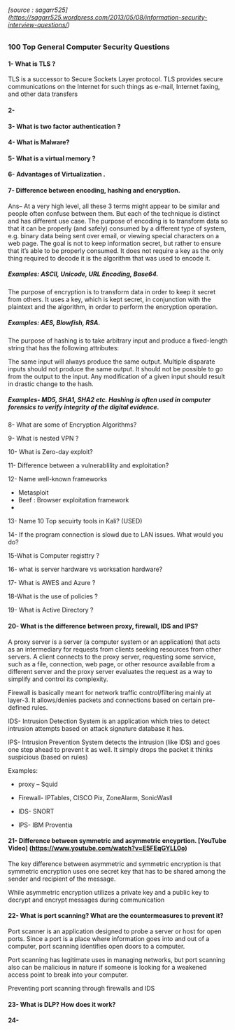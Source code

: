 ###### [source : sagarr525] (https://sagarr525.wordpress.com/2013/05/08/information-security-interview-questions/)

### 100 Top General Computer Security Questions


#### 1- What is TLS ?
 
 TLS is a successor to Secure Sockets Layer protocol. TLS provides secure 
 communications on the Internet for such things as e-mail, Internet faxing, and other data transfers


#### 2- 

#### 3- What is two factor authentication ?


#### 4- What is Malware?

#### 5- What is a virtual memory ?

#### 6- Advantages of Virtualization .

#### 7- Difference between encoding, hashing and encryption.

Ans– At a very high level, all these 3 terms might appear to be similar and people often confuse between them. But each of the technique is distinct and has different use case. The purpose of encoding is to transform data so that it can be properly (and safely) consumed by a different type of system, e.g. binary data being sent over email, or viewing special characters on a web page. The goal is not to keep information secret, but rather to ensure that it’s able to be properly consumed. It does not require a key as the only thing required to decode it is the algorithm that was used to encode it. 

##### Examples: ASCII, Unicode, URL Encoding, Base64.

The purpose of encryption is to transform data in order to keep it secret from others. It uses a key, which is kept secret, in conjunction with the plaintext and the algorithm, in order to perform the encryption operation. 

##### Examples: AES, Blowfish, RSA. 

The purpose of hashing is to take arbitrary input and produce a fixed-length string that has the following attributes:

The same input will always produce the same output.
Multiple disparate inputs should not produce the same output.
It should not be possible to go from the output to the input.
Any modification of a given input should result in drastic change to the hash.

##### Examples- MD5, SHA1, SHA2 etc. Hashing is often used in computer forensics to verify integrity of the digital evidence.


8- What are some of Encryption Algorithms?



9- What is nested VPN ?


10- What is Zero-day exploit?


11- Difference between a vulnerablility and exploitation?



12- Name well-known frameworks

  - Metasploit
  - Beef : Browser exploitation framework
  - 
  
  
13- Name 10 Top secuirty tools in Kali? (USED)




14- If the program connection is slowd due to LAN issues. What would you do?


15-What is Computer registtry ?


16- what is server  hardware vs worksation hardware?


17- What is AWES and Azure ?


18-What is the use of policies ?


19- What is Active Directory ?


#### 20- What is the difference between proxy, firewall, IDS and IPS?

A proxy server is a server (a computer system or an application) that acts as an intermediary for requests from clients seeking resources from other servers. A client connects to the proxy server, requesting some service, such as a file, connection, web page, or other resource available from a different server and the proxy server evaluates the request as a way to simplify and control its complexity. 

Firewall is basically meant for network traffic control/filtering mainly at layer-3. It allows/denies packets and connections based on certain pre-defined rules.

IDS- Intrusion Detection System is an application which tries to detect intrusion attempts based on attack signature database it has.

IPS- Intrusion Prevention System detects the intrusion (like IDS) and goes one step ahead to prevent it as well. It simply drops the packet it thinks suspicious (based on rules)

Examples:

- proxy – Squid

- Firewall- IPTables, CISCO Pix, ZoneAlarm, SonicWasll

- IDS- SNORT

- IPS- IBM Proventia

#### 21- Difference between symmetric and asymmetric encyprtion. [YouTube Video] (https://www.youtube.com/watch?v=E5FEqGYLL0o)

The key difference between asymmetric and symmetric encryption is that symmetric encryption uses one secret key that has to be shared among the sender and recipient of the message.

While asymmetric encryption utilizes a private key and a public key to decrypt and encrypt messages during communication

#### 22-  What is port scanning? What are the countermeasures to prevent it?

Port scanner is an application designed to probe a server or host for open ports. 
Since a port is a place where information goes into and out of a computer, 
port scanning identifies open doors to a computer.

Port scanning has legitimate uses in managing networks, but port scanning also can be 
malicious in nature if someone is looking for a weakened access point to break into your computer.


Preventing port scanning through firewalls and IDS

#### 23- What is DLP? How does it work?


#### 24-
